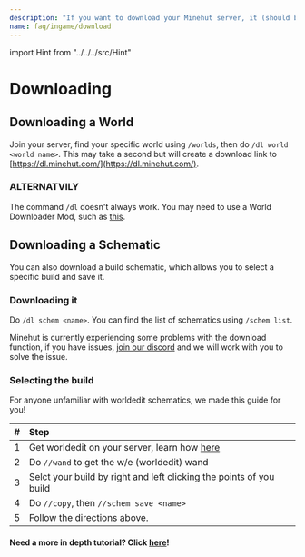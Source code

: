 ```yaml
---
description: "If you want to download your Minehut server, it (should be) simple and easy."
name: faq/ingame/download
---
```


import Hint from "../../../src/Hint"

# Downloading

## Downloading a World

Join your server, find your specific world using `/worlds`, then do `/dl world <world name>`. This may take a second but will create a download link to [https://dl.minehut.com/](https://dl.minehut.com/).

### ALTERNATVILY

The command `/dl` doesn't always work. You may need to use a World Downloader Mod, such as [this](https://www.minecraftforum.net/forums/mapping-and-modding-java-edition/minecraft-mods/2520465-world-downloader-mod-create-backups-of-your-builds).

## Downloading a Schematic

You can also download a build schematic, which allows you to select a specific build and save it.

### Downloading it

Do `/dl schem <name>`. You can find the list of schematics using `/schem list`.

<Hint style="warning">
Minehut is currently experiencing some problems with the download function, if you have issues, <a href="https://invite.gg/minehutxyz">join our discord</a> and we will work with you to solve the issue.
</Hint>

### Selecting the build

For anyone unfamiliar with worldedit schematics, we made this guide for you!

| \#  | Step                                                                                                                                                                                                  |
| :-- | :---------------------------------------------------------------------------------------------------------------------------------------------------------------------------------------------------- |
| 1   | Get worldedit on your server, learn how [here](https://github.com/TeamMH/minehutxyz/tree/3335a0549e4fc3241ab6af734329278af73b6679/faq/ingame/faq/minehut/full/README.md#chapter-4-installing-plugins) |
| 2   | Do `//wand` to get the w/e \(worldedit\) wand                                                                                                                                                         |
| 3   | Selct your build by right and left clicking the points of you build                                                                                                                                   |
| 4   | Do `//copy`, then `//schem save <name>`                                                                                                                                                               |
| 5   | Follow the directions above.                                                                                                                                                                          |

#### Need a more in depth tutorial? Click [here](https://github.com/TeamMH/minehutxyz/tree/3335a0549e4fc3241ab6af734329278af73b6679/faq/ingame/plugins/popular/worldedit/README.md)!
